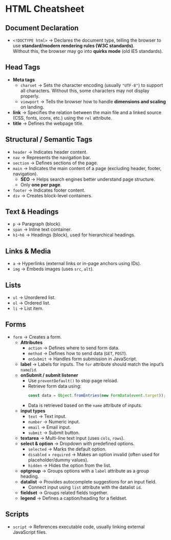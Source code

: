 # HTML Cheatsheet

## Document Declaration

- `<!DOCTYPE html>` → Declares the document type, telling the browser to use **standard/modern rendering rules (W3C standards)**.  
  Without this, the browser may go into **quirks mode** (old IE5 standards).

## Head Tags

- **Meta tags**
  - `charset` → Sets the character encoding (usually `"UTF-8"`) to support all characters. Without this, some characters may not display properly.
  - `viewport` → Tells the browser how to handle **dimensions and scaling** on landing.
- **link** → Specifies the relation between the main file and a linked source (CSS, fonts, icons, etc.) using the `rel` attribute.
- **title** → Defines the webpage title.

## Structural / Semantic Tags

- `header` → Indicates header content.
- `nav` → Represents the navigation bar.
- `section` → Defines sections of the page.
- `main` → Indicates the main content of a page (excluding header, footer, navigation).
  - **SEO** → Helps search engines better understand page structure.
  - Only **one per page**.
- `footer` → Indicates footer content.
- `div` → Creates block-level containers.

## Text & Headings

- `p` → Paragraph (block).
- `span` → Inline text container.
- `h1`–`h6` → Headings (block), used for hierarchical headings.

## Links & Media

- `a` → Hyperlinks (external links or in-page anchors using IDs).
- `img` → Embeds images (uses `src`, `alt`).

## Lists

- `ul` → Unordered list.
- `ol` → Ordered list.
- `li` → List item.

## Forms

- `form` → Creates a form.
  - **Attributes**
    - `action` → Defines where to send form data.
    - `method` → Defines how to send data (`GET`, `POST`).
    - `onSubmit` → Handles form submission in JavaScript.
  - **label** → Labels for inputs. The `for` attribute should match the input’s `name`/`id`.
  - **onSubmit / submit listener**
    - Use `preventDefault()` to stop page reload.
    - Retrieve form data using:
      ```js
      const data = Object.fromEntries(new FormData(event.target));
      ```
    - Data is retrieved based on the `name` attribute of inputs.
  - **input types**
    - `text` → Text input.
    - `number` → Numeric input.
    - `email` → Email input.
    - `submit` → Submit button.
  - **textarea** → Multi-line text input (uses `cols`, `rows`).
  - **select & option** → Dropdown with predefined options.
    - `selected` → Marks the default option.
    - `disabled` + `required` → Makes an option invalid (often used for placeholder/dummy values).
    - `hidden` → Hides the option from the list.
  - **optgroup** → Groups options with a `label` attribute as a group heading.
  - **datalist** → Provides autocomplete suggestions for an input field.
    - Connect input using `list` attribute with the datalist `id`.
  - **fieldset** → Groups related fields together.
  - **legend** → Defines a caption/heading for a fieldset.

## Scripts

- `script` → References executable code, usually linking external JavaScript files.
